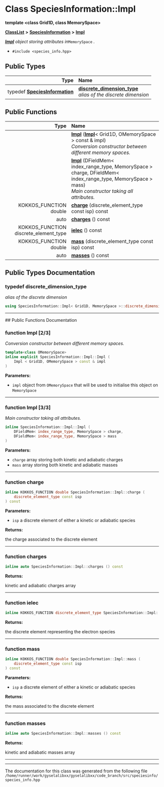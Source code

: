 

# Class SpeciesInformation::Impl

**template &lt;class Grid1D, class MemorySpace&gt;**



[**ClassList**](annotated.md) **>** [**SpeciesInformation**](classSpeciesInformation.md) **>** [**Impl**](classSpeciesInformation_1_1Impl.md)



[_**Impl**_](classSpeciesInformation_1_1Impl.md) _object storing attributes in_`MemorySpace` _._

* `#include <species_info.hpp>`

















## Public Types

| Type | Name |
| ---: | :--- |
| typedef [**SpeciesInformation**](classSpeciesInformation.md) | [**discrete\_dimension\_type**](#typedef-discrete_dimension_type)  <br>_alias of the discrete dimension_  |




















## Public Functions

| Type | Name |
| ---: | :--- |
|   | [**Impl**](#function-impl-23) ([**Impl**](classSpeciesInformation_1_1Impl.md)&lt; Grid1D, OMemorySpace &gt; const & impl) <br>_Conversion constructor between different memory spaces._  |
|   | [**Impl**](#function-impl-33) (DFieldMem&lt; index\_range\_type, MemorySpace &gt; charge, DFieldMem&lt; index\_range\_type, MemorySpace &gt; mass) <br>_Main constructor taking all attributes._  |
|  KOKKOS\_FUNCTION double | [**charge**](#function-charge) (discrete\_element\_type const isp) const<br> |
|  auto | [**charges**](#function-charges) () const<br> |
|  KOKKOS\_FUNCTION discrete\_element\_type | [**ielec**](#function-ielec) () const<br> |
|  KOKKOS\_FUNCTION double | [**mass**](#function-mass) (discrete\_element\_type const isp) const<br> |
|  auto | [**masses**](#function-masses) () const<br> |




























## Public Types Documentation




### typedef discrete\_dimension\_type 

_alias of the discrete dimension_ 
```C++
using SpeciesInformation::Impl< Grid1D, MemorySpace >::discrete_dimension_type =  SpeciesInformation;
```




<hr>
## Public Functions Documentation




### function Impl [2/3]

_Conversion constructor between different memory spaces._ 
```C++
template<class OMemorySpace>
inline explicit SpeciesInformation::Impl::Impl (
    Impl < Grid1D, OMemorySpace > const & impl
) 
```





**Parameters:**


* `impl` object from `OMemorySpace` that will be used to initialise this object on `MemorySpace` 




        

<hr>



### function Impl [3/3]

_Main constructor taking all attributes._ 
```C++
inline SpeciesInformation::Impl::Impl (
    DFieldMem< index_range_type, MemorySpace > charge,
    DFieldMem< index_range_type, MemorySpace > mass
) 
```





**Parameters:**


* `charge` array storing both kinetic and adiabatic charges 
* `mass` array storing both kinetic and adiabatic masses 




        

<hr>



### function charge 

```C++
inline KOKKOS_FUNCTION double SpeciesInformation::Impl::charge (
    discrete_element_type const isp
) const
```





**Parameters:**


* `isp` a discrete element of either a kinetic or adiabatic species 



**Returns:**

the charge associated to the discrete element 





        

<hr>



### function charges 

```C++
inline auto SpeciesInformation::Impl::charges () const
```





**Returns:**

kinetic and adiabatic charges array 





        

<hr>



### function ielec 

```C++
inline KOKKOS_FUNCTION discrete_element_type SpeciesInformation::Impl::ielec () const
```





**Returns:**

the discrete element representing the electron species 





        

<hr>



### function mass 

```C++
inline KOKKOS_FUNCTION double SpeciesInformation::Impl::mass (
    discrete_element_type const isp
) const
```





**Parameters:**


* `isp` a discrete element of either a kinetic or adiabatic species 



**Returns:**

the mass associated to the discrete element 





        

<hr>



### function masses 

```C++
inline auto SpeciesInformation::Impl::masses () const
```





**Returns:**

kinetic and adiabatic masses array 





        

<hr>

------------------------------
The documentation for this class was generated from the following file `/home/runner/work/gyselalibxx/gyselalibxx/code_branch/src/speciesinfo/species_info.hpp`


